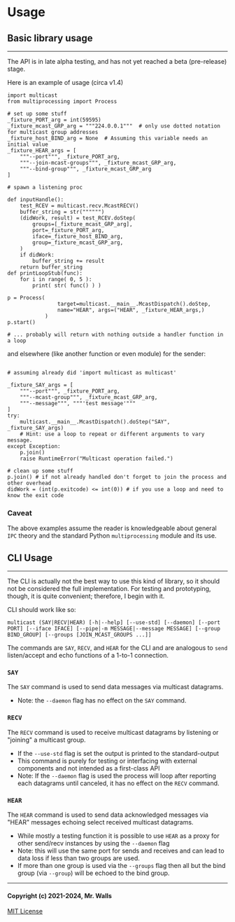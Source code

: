 # Usage


## Basic library usage
***

The API is in late alpha testing, and has not yet reached a beta (pre-release) stage.

Here is an example of usage (circa v1.4)

```python3
import multicast
from multiprocessing import Process

# set up some stuff
_fixture_PORT_arg = int(59595)
_fixture_mcast_GRP_arg = """224.0.0.1"""  # only use dotted notation for multicast group addresses
_fixture_host_BIND_arg = None  # Assuming this variable needs an initial value
_fixture_HEAR_args = [
	"""--port""", _fixture_PORT_arg,
	"""--join-mcast-groups""", _fixture_mcast_GRP_arg,
	"""--bind-group""", _fixture_mcast_GRP_arg
]

# spawn a listening proc

def inputHandle():
	test_RCEV = multicast.recv.McastRECV()
	buffer_string = str("""""")
	(didWork, result) = test_RCEV.doStep(
		groups=[_fixture_mcast_GRP_arg],
		port=_fixture_PORT_arg,
		iface=_fixture_host_BIND_arg,
		group=_fixture_mcast_GRP_arg,
	)
	if didWork:
		buffer_string += result
	return buffer_string
def printLoopStub(func):
	for i in range( 0, 5 ):
		print( str( func() ) )

p = Process(
				target=multicast.__main__.McastDispatch().doStep,
				name="HEAR", args=("HEAR", _fixture_HEAR_args,)
			)
p.start()

# ... probably will return with nothing outside a handler function in a loop
```
and elsewhere (like another function or even module) for the sender:
```python3

# assuming already did 'import multicast as multicast'

_fixture_SAY_args = [
	"""--port""", _fixture_PORT_arg,
	"""--mcast-group""", _fixture_mcast_GRP_arg,
	"""--message""", """'test message'"""
]
try:
	multicast.__main__.McastDispatch().doStep("SAY", _fixture_SAY_args)
	# Hint: use a loop to repeat or different arguments to vary message.
except Exception:
	p.join()
	raise RuntimeError("Multicast operation failed.")

# clean up some stuff
p.join() # if not already handled don't forget to join the process and other overhead
didWork = (int(p.exitcode) <= int(0)) # if you use a loop and need to know the exit code

```
### Caveat
The above examples assume the reader is knowledgeable about general `IPC` theory and the standard Python `multiprocessing` module and its use.



## CLI Usage
***

The CLI is actually not the best way to use this kind of library, so it should not be considered the full implementation. For testing and prototyping, though, it is quite convenient; therefore, I begin with it.

CLI should work like so:

```plain
multicast (SAY|RECV|HEAR) [-h|--help] [--use-std] [--daemon] [--port PORT] [--iface IFACE] [--pipe|-m MESSAGE|--message MESSAGE] [--group BIND_GROUP] [--groups [JOIN_MCAST_GROUPS ...]]
```

The commands are `SAY`, `RECV`, and `HEAR` for the CLI and are analogous to `send` listen/accept and echo functions of a 1-to-1 connection.

### `SAY`

The `SAY` command is used to send data messages via multicast datagrams.
* Note: the `--daemon` flag has no effect on the `SAY` command.

### `RECV`

The `RECV` command is used to receive multicast datagrams by listening or "joining" a multicast group.
* If the `--use-std` flag is set the output is printed to the standard-output
* This command is purely for testing or interfacing with external components and not intended as a first-class API
* Note: If the `--daemon` flag is used the process will loop after reporting each datagrams until canceled, it has no effect on the `RECV` command.

### `HEAR`

The `HEAR` command is used to send data acknowledged messages via "HEAR" messages echoing select received multicast datagrams.
* While mostly a testing function it is possible to use `HEAR` as a proxy for other send/recv instances by using the `--daemon` flag
* Note: this will use the same port for sends and receives and can lead to data loss if less than two groups are used.
* If more than one group is used via the `--groups` flag then all but the bind group (via `--group`) will be echoed to the bind group.


***
#### Copyright (c) 2021-2024, Mr. Walls
[MIT License](https://github.com/reactive-firewall/multicast/blob/stable/LICENSE.md)
